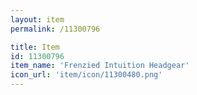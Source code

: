 ```yaml
---
layout: item
permalink: /11300796

title: Item
id: 11300796
item_name: 'Frenzied Intuition Headgear'
icon_url: 'item/icon/11300480.png'
---
```

